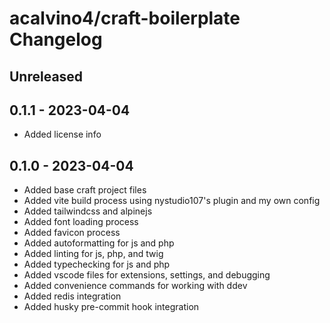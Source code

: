 # acalvino4/craft-boilerplate Changelog

## Unreleased

## 0.1.1 - 2023-04-04

- Added license info

## 0.1.0 - 2023-04-04

- Added base craft project files
- Added vite build process using nystudio107's plugin and my own config
- Added tailwindcss and alpinejs
- Added font loading process
- Added favicon process
- Added autoformatting for js and php
- Added linting for js, php, and twig
- Added typechecking for js and php
- Added vscode files for extensions, settings, and debugging
- Added convenience commands for working with ddev
- Added redis integration
- Added husky pre-commit hook integration
